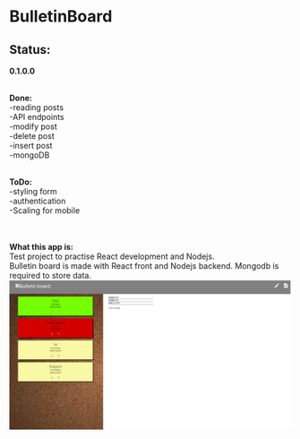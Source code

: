 # BulletinBoard


<h2> Status: </h2>
<b>0.1.0.0</b>
<br>
<br>

<b>Done:</b>
<br>
-reading posts 
<br>
-API endpoints 
<br>
-modify post
<br>
-delete post
<br>
-insert post
<br>
-mongoDB
<br>
<br>

<b>ToDo:</b>
<br>
-styling form
<br>
-authentication
<br>
-Scaling for mobile

<br>
<br>
<b>What this app is:</b>
<br>
Test project to practise React development and Nodejs.
<br>
Bulletin board is made with React front and Nodejs backend.
Mongodb is required to store data.
<br>
<img src="beta.png" alt="Beta">



